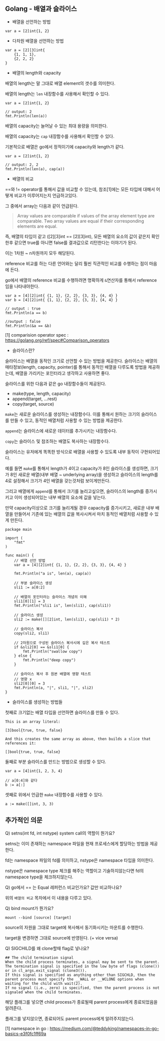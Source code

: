 ## Golang - 배열과 슬라이스

- 배열을 선언하는 방법

```
var a = [2]int{1, 2}
```

- 다차원 배열을 선언하는 방법

```
var a = [2][3]int{
    {1, 1, 1},
    {2, 2, 2}
}
```

- 배열의 length와 capacity

배열의 length는 말 그대로 배열 element의 갯수를 의미한다.

배열의 length는 `len` 내장함수를 사용해서 확인할 수 있다.

```
var a = [2]int{1, 2}

// output: 2
fmt.Println(len(a))
```

배열의 capacity는 늘어날 수 있는 최대 용량을 의미한다.

배열의 capacity는 `cap` 내장함수를 사용해서 확인할 수 있다.

기본적으로 배열은 go에서 정적이기에 capacity와 length가 같다.

```
var a = [2]int{1, 2}

// output: 2, 2
fmt.Println(len(a), cap(a))
```

- 배열의 비교

==와 != operator를 통해서 값을 비교할 수 있는데, 참조[1]에는 모든 타입에 대해서 어떻게 비교가 이루어지는지 언급하고있다.

그 중에서 array는 다음과 같이 언급된다.

> Array values are comparable if values of the array element type are comparable. Two array values are equal if their corresponding elements are equal.

즉, 배열의 타입이 같고 ([2][3]int == [2][3]int), 모든 배열의 요소의 값이 같은지 확인한후 같으면 true를 아니면 false를 결과값으로 리턴한다는 이야기가 된다.

이는 1차원 ~ n차원까지 모두 해당된다.

reference 비교를 하는 다른 언어와는 달리 훨씬 직관적인 비교를 수행하는 점이 마음에 든다.

go에서 배열의 reference 비교를 수행하려면 명확하게 `&`연산자를 통해서 reference 임을 나타내야한다.

```
var a = [4][2]int{ {1, 1}, {2, 2}, {3, 3}, {4, 4} }
var b = [4][2]int{ {1, 1}, {2, 2}, {3, 3}, {4, 4} }

// output : true
fmt.Println(a == b)

//output : false
fmt.Println(&a == &b)
```

[1] comparision operator spec : https://golang.org/ref/spec#Comparison_operators

- 슬라이스란?

슬라이스는 배열을 동적인 크기로 선언할 수 있는 방법을 제공한다. 슬라이스는 배열의 매타정보(length, capacity, pointer)를 통해서 동적인 배열을 다루도록 방법을 제공하는데, 배열을 가리키는 포인터라고 생각하고 사용하면 좋다.

슬라이스를 위한 다음과 같은 go 내장함수들이 제공된다.

- make(type, length, capacity)
- append(target, ...rest)
- copy(target, source)

`make`는 새로운 슬라이스를 생성하는 내장함수다. 이를 통해서 원하는 크기의 슬라이스를 만들 수 있고, 동적인 배열처럼 사용할 수 있는 방법을 제공한다.

`append`는 슬라이스에 새로운 데이터를 추가시키는 내장함수다.

`copy`는 슬라이스 및 참조하는 배열도 복사하는 내장함수다.

슬라이스는 유저에게 똑똑한 방식으로 배열을 사용할 수 있도록 내부 동작이 구현되어있다.

예를 들면 `make`를 통해서 length가 4이고 capacity가 8인 슬라이스를 생성하면, 크기가 8인 새로운 배열(내부 배열 ~ underlying array)을 생성하고 슬라이스의 length를 4로 설정해서 크기가 4인 배열을 갖는것처럼 보이게만든다.

그리고 배열에게 `append`를 통해서 크기를 늘리고싶으면, 슬라이스의 length를 증가시키고 이미 생성되어있는 내부 배열의 요소에 값을 넣는다.

만약 capacity이상으로 크기를 늘리게될 경우 capacity를 증가시키고, 새로운 내부 배열을 만들어서 기존에 있는 배열의 값을 복사시켜서 마치 동적인 배열처럼 사용할 수 있게 만든다.

```
package main

import (
	"fmt"
)

func main() {
	// 배열 선언 방법
	var a = [4][2]int{ {1, 1}, {2, 2}, {3, 3}, {4, 4} }

	fmt.Println("a is", len(a), cap(a))

	// 부분 슬라이스 생성
	sli1 := a[0:2]

	// 배열의 포인터라는 슬라이스 개념의 이해
	sli1[0][1] = 3
	fmt.Println("sli1 is", len(sli1), cap(sli1))

	// 슬라이스 생성
	sli2 := make([][2]int, len(sli1), cap(sli1) * 2)

	// 슬라이스 복사
	copy(sli2, sli1)

	// 2차원으로 구성된 슬라이스 복사시에 깊은 복사 테스트
	if &sli2[0] == &sli1[0] {
		fmt.Println("swallow copy")
	} else {
		fmt.Println("deep copy")
	}

	// 슬라이스 복사 후 원본 배열에 영향 테스트
	// 영향 x
	sli2[0][0] = 3
	fmt.Println(a, "|", sli1, "|", sli2)
}
```

- 슬라이스를 생성하는 방법들

첫째로 크기없는 배열 타입을 선언하면 슬라이스를 만들 수 있다.

```
This is an array literal:

[3]bool{true, true, false}

And this creates the same array as above, then builds a slice that references it:

[]bool{true, true, false}
```

둘째로 부분 슬라이스를 만드는 방법으로 생성할 수 있다.

```
var a = [4]int{1, 2, 3, 4}

// a[0:4]와 같다
b := a[:]
```

셋째로 위에서 언급한 `make` 내장함수를 사용할 수 있다.

```
a := make([]int, 3, 3)
```

## 추가적인 의문

Q) setns(int fd, int nstype) system call의 역할이 뭔가요?

setns는 이미 존재하는 namespace 파일을 현재 프로세스에게 할당하는 방법을 제공한다.

fd는 namespace 파일의 fd를 의미하고, nstype은 namespace 타입을 의미한다.

nstype은 namespace type 체크를 해주는 역할이고 기술하지않는다면 fd의 namespace type을 체크하지않는다.

Q) go에서 == 는 Equal 레퍼런스 비교인가요? 값만 비교하나요?

위의 `배열의 비교` 목차에서 이 내용을 다루고 있다.

Q) bind mount가 뭔가요?

```
mount --bind [source] [target]
```

source의 자원을 그대로 target에 복사해서 동기화시키는 마운트를 수행한다.

target을 변경하면 그대로 source에 반영된다. (+ vice versa)

Q) SIGCHILD를 왜 clone할때 flag로 넣나요?

```
## The child termination signal
When the child process terminates, a signal may be sent to the parent.  The termination signal is specified in the low byte of flags (clone()) or in cl_args.exit_signal (clone3()).
If this signal is specified as anything other than SIGCHLD, then the parent process must specify the __WALL or __WCLONE options when waiting for the child with wait(2).
If no signal (i.e., zero) is specified, then the parent process is not signaled when the child terminates.
```

해당 플래그를 넣으면 child process가 종료될때 parent process에게 종료되었음을 알려준다.

플래그를 넣지않으면, 종료되어도 parent process에게 알려주지않는다.

[1] namespace in go : https://medium.com/@teddyking/namespaces-in-go-basics-e3f0fc1ff69a
